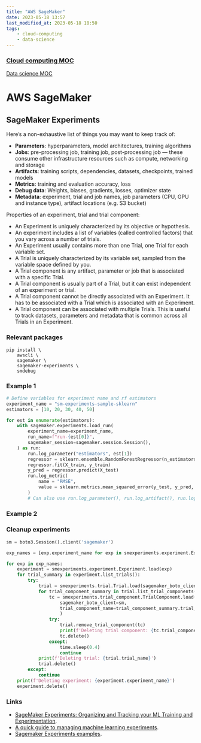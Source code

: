 ```yaml
---
title: "AWS SageMaker"
date: 2023-05-18 13:57
last_modified_at: 2023-05-18 18:50
tags:
    - cloud-computing
    - data-science
---
```


### [Cloud computing MOC](Cloud%20computing%20MOC.md)
[Data science MOC](Data%20science%20MOC.md)

# AWS SageMaker

## SageMaker Experiments

Here’s a non-exhaustive list of things you may want to keep track of:

-   **Parameters**: hyperparameters, model architectures, training algorithms
-   **Jobs**: pre-processing job, training job, post-processing job — these consume other infrastructure resources such as compute, networking and storage
-   **Artifacts**: training scripts, dependencies, datasets, checkpoints, trained models
-   **Metrics**: training and evaluation accuracy, loss
-   **Debug data**: Weights, biases, gradients, losses, optimizer state
-   **Metadata**: experiment, trial and job names, job parameters (CPU, GPU and instance type), artifact locations (e.g. S3 bucket)

Properties of an experiment, trial and trial component:

-   An Experiment is uniquely characterized by its objective or hypothesis.
-  An experiment includes a list of variables (called controlled factors) that you vary across a number of trials.
-   An Experiment usually contains more than one Trial, one Trial for each variable set.
-   A Trial is uniquely characterized by its variable set, sampled from the variable space defined by you.
-   A Trial component is any artifact, parameter or job that is associated with a specific Trial.
-   A Trial component is usually part of a Trial, but it can exist independent of an experiment or trial.
-   A Trial component cannot be directly associated with an Experiment. It has to be associated with a Trial which is associated with an Experiment.
-   A Trial component can be associated with multiple Trials. This is useful to track datasets, parameters and metadata that is common across all Trials in an Experiment.

### Relevant packages

```shell
pip install \
	awscli \
	sagemaker \
	sagemaker-experiments \
	smdebug
```

### Example 1

```python
# Define variables for experiment name and rf estimators
experiment_name = "sm-experiments-sample-sklearn"
estimators = [10, 20, 30, 40, 50]

for est in enumerate(estimators):
    with sagemaker.experiments.load_run(
        experiment_name=experiment_name,
        run_name=f"run-{est[0]}",
        sagemaker_session=sagemaker.session.Session(),
    ) as run:
        run.log_parameter("estimators", est[1])
        regressor = sklearn.ensemble.RandomForestRegressor(n_estimators=est[1])
        regressor.fit(X_train, y_train)
        y_pred = regressor.predict(X_test)
        run.log_metric(
            name = "RMSE",
            value = sklearn.metrics.mean_squared_error(y_test, y_pred, squared=False),
        )
        # Can also use run.log_parameter(), run.log_artifact(), run.log_run().
```

### Example 2

### Cleanup experiments

```python
sm = boto3.Session().client('sagemaker')

exp_names = [exp.experiment_name for exp in smexperiments.experiment.Experiment.list(sagemaker_boto_client=sm)]

for exp in exp_names:
    experiment = smexperiments.experiment.Experiment.load(exp)
	for trial_summary in experiment.list_trials():
		try:
			trial = smexperiments.trial.Trial.load(sagemaker_boto_client=sm, trial_name=trial_summary.trial_name)
			for trial_component_summary in trial.list_trial_components():
				tc = smexperiments.trial_component.TrialComponent.load(
					sagemaker_boto_client=sm,
					trial_component_name=trial_component_summary.trial_component_name,
					)
				try:
					trial.remove_trial_component(tc)
					print(f'Deleting trial component: {tc.trial_component_name}')
					tc.delete()
				except:
					time.sleep(0.4)
					continue
			print(f'Deleting trial: {trial.trial_name}')
			trial.delete()
		except:
			continue
	print(f'Deleting experiment: {experiment.experiment_name}')
	experiment.delete()    
```



### Links

* [SageMaker Experiments: Organizing and Tracking your ML Training and Experimentation](https://aws.plainenglish.io/sagemaker-experiments-b6016ff2c609).
* [A quick guide to managing machine learning experiments](https://towardsdatascience.com/a-quick-guide-to-managing-machine-learning-experiments-af84da6b060b).
* [Sagemaker Experiments examples](https://github.com/shashankprasanna/sagemaker-experiments-examples).

